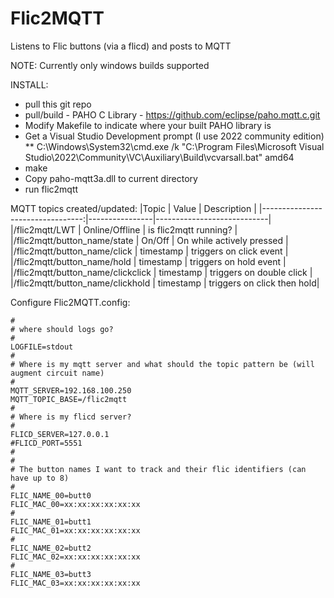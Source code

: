 # Flic2MQTT
Listens to Flic buttons (via a flicd) and posts to MQTT

NOTE:  Currently only windows builds supported

INSTALL: 
* pull this git repo 
* pull/build - PAHO C Library - https://github.com/eclipse/paho.mqtt.c.git
* Modify Makefile to indicate where your built PAHO library is
* Get a Visual Studio Development prompt (I use 2022 community edition)
** C:\Windows\System32\cmd.exe /k "C:\Program Files\Microsoft Visual Studio\2022\Community\VC\Auxiliary\Build\vcvarsall.bat" amd64
* make
* Copy paho-mqtt3a.dll to current directory
* run flic2mqtt


MQTT topics created/updated:
|Topic                             | Value          | Description                |
|---------------------------------:|----------------|----------------------------|
|/flic2mqtt/LWT                    | Online/Offline | is flic2mqtt running?      |
|/flic2mqtt/button_name/state      | On/Off         | On while actively pressed  |
|/flic2mqtt/button_name/click      | timestamp      | triggers on click event    |
|/flic2mqtt/button_name/hold       | timestamp      | triggers on hold event     |
|/flic2mqtt/button_name/clickclick | timestamp      | triggers on double click   |
|/flic2mqtt/button_name/clickhold  | timestamp      | triggers on click then hold|

Configure Flic2MQTT.config:
```
#
# where should logs go?
#
LOGFILE=stdout
#
# Where is my mqtt server and what should the topic pattern be (will augment circuit name)
#
MQTT_SERVER=192.168.100.250
MQTT_TOPIC_BASE=/flic2mqtt
#
# Where is my flicd server?
#
FLICD_SERVER=127.0.0.1
#FLICD_PORT=5551
#
#
# The button names I want to track and their flic identifiers (can have up to 8)
#
FLIC_NAME_00=butt0
FLIC_MAC_00=xx:xx:xx:xx:xx:xx
#
FLIC_NAME_01=butt1
FLIC_MAC_01=xx:xx:xx:xx:xx:xx
#
FLIC_NAME_02=butt2
FLIC_MAC_02=xx:xx:xx:xx:xx:xx
#
FLIC_NAME_03=butt3
FLIC_MAC_03=xx:xx:xx:xx:xx:xx
```

